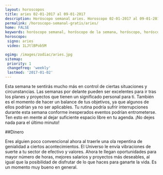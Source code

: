 ```yaml
---
layout: horoscopos
title: aries 02-01-2017 al 09-01-2017 
description: Horóscopo semanal aries. Horoscopo 02-01-2017 al 09-01-2017. Horoscopos univision gratis
permalink: /horoscopo-semanal-gratis/aries/
home: FALSE
keywords: horóscopo semanal, horóscopo de la semana, horóscopo, horóscopo gratis,horóscopos, horóscopo esperanza gracia, horoscopos aries la semana, horóscopos gratis, Tarot, Astrologia, Zodíaco, aries, horoscopo gratis
horoscopo:
 signo: aries
 video: 1LJtlBPob5M

ogimg: /images/zodiac/aries.jpg
sitemap:
 priority: 1
 changefreq: 'weekly'
 lastmod: '2017-01-02'
---
```



Esta semana te sentirás mucho más en control de ciertas situaciones y circunstancias. Las semanas por delante pueden ser excelentes para ir tras los planes y proyectos que tienen un significado personal para ti. También es el momento de hacer un balance de tus objetivos, ya que algunos de ellos podrían ya no ser aplicables. Tu rutina podría sufrir interrupciones durante esta semana conforme inesperados eventos podrían entrometerse. Ten esto en mente al dejar suficiente espacio libre en tu agenda. ¡No dejes nada para el último minuto!

##Dinero

Eres alguien poco convencional ahora al traerle una ola repentina de genialidad a ciertos acontecimientos. El Universo le envía vibraciones de suerte a tu sector de efectivo y valores. Ahora te llegan oportunidades para mayor número de horas, mejores salarios y proyectos más deseables, al igual que la posibilidad de disfrutar de lo que haces para ganarte la vida. Es un momento muy bueno en general.